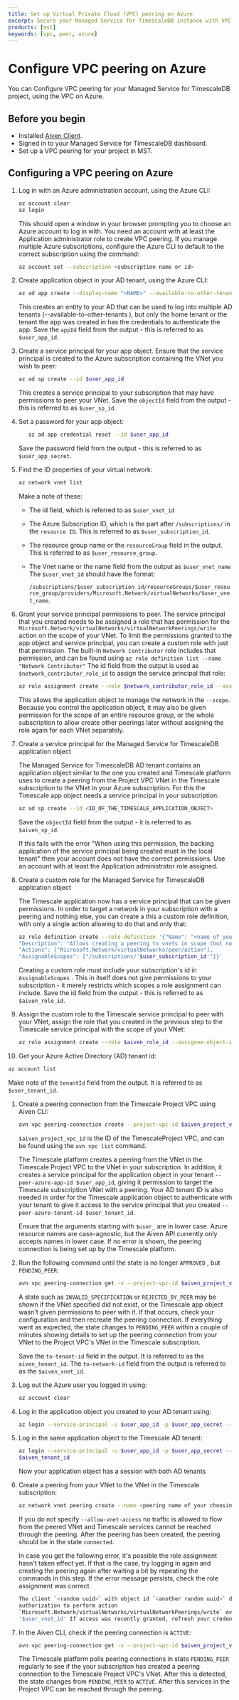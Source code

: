 ```yaml
---
title: Set up Virtual Private Cloud (VPC) peering on Azure
excerpt: Secure your Managed Service for TimescaleDB instance with VPC peering on Azure
products: [mst]
keywords: [vpc, peer, azure]
---
```


# Configure VPC peering on Azure

You can Configure VPC peering for your Managed Service for TimescaleDB project,
using the VPC on Azure.

## Before you begin

*   Installed [Aiven Client][aiven-client-install].
*   Signed in to your Managed Service for TimescaleDB dashboard.
*   Set up a VPC peering for your project in MST.

## Configuring a VPC peering on Azure

<Procedure>

1.  Log in with an Azure administration account, using the Azure CLI:

    ```bash
    az account clear
    az login
    ```

    This should open a window in your browser prompting you to choose an Azure
    account to log in with. You need an account with at least the Application
    administrator role to create VPC peering. If you manage multiple Azure
    subscriptions, configure the Azure CLI to default to the correct
    subscription using the command:

    ```bash
    az account set --subscription <subscription name or id>
    ```

1.  Create application object in your AD tenant, using the Azure CLI:

    ```bash
    az ad app create --display-name "<NAME>" --available-to-other-tenants --key-type Password
    ```

    This creates an entity to your AD that can be used to log into multiple AD
    tenants (--available-to-other-tenants ), but only the home tenant or the
    tenant the app was created in has the credentials to authenticate the app.
    Save the `appId`  field from the output - this is referred to as
    `$user_app_id`.

1.  Create a service principal for your app object. Ensure that the service
    principal is created to the Azure subscription containing the VNet you wish
    to peer:

    ```bash
    az ad sp create --id $user_app_id
    ```

    This creates a service principal to your subscription that may have
    permissions to peer your VNet. Save the `objectId` field from the output - this
    is referred to as `$user_sp_id`.

1.  Set a password for your app object:

     ```bash
        az ad app credential reset --id $user_app_id
    ```

    Save the password  field from the output - this is referred to as `$user_app_secret`.

1.  Find the ID properties of your virtual network:

    ```bash
    az network vnet list
    ```

    Make a note of these:
    *   The id field, which is referred to as `$user_vnet_id`
    *   The Azure Subscription ID, which is the part after `/subscriptions/` in the
        `resource ID`. This is referred to as `$user_subscription_id`.
    *   The resource group name  or the `resourceGroup` field in the output.
        This is referred to as `$user_resource_group`.
    *   The Vnet name or the name  field from the output as `$user_vnet_name`
        The `$user_vnet_id` should have the format:
        <!-- Vale seems to have trouble parsing this as inline code for some reason, maybe the length? -->
        <!-- vale Google.Spacing = NO -->
        `/subscriptions/$user_subscription_id/resourceGroups/$user_resource_group/providers/Microsoft.Network/virtualNetworks/$user_vnet_name`.
        
        <!-- vale Google.Spacing = YES -->

1.  Grant your service principal permissions to peer. The service principal that
    you created needs to be assigned a role that has permission for the
    `Microsoft.Network/virtualNetworks/virtualNetworkPeerings/write` action on
    the scope of your VNet. To limit the permissions granted to the app object
    and service principal, you can create a custom role with just that
    permission. The built-in `Network Contributor` role includes that
    permission, and can be found using `az role definition list --name "Network
    Contributor"` The id  field from the output is used as
    `$network_contributor_role_id` to assign the service principal that role:

    ```bash
    az role assignment create --role $network_contributor_role_id --assignee-object-id $user_sp_id --scope $user_vnet_id
    ```

    This allows the application object to manage the network in the `--scope`.
    Because you control the application object, it may also be given permission
    for the scope of an entire resource group, or the whole subscription to
    allow create other peerings later without assigning the role again for each
    VNet separately.

1.  Create a service principal for the Managed Service for TimescaleDB
    application object

    The Managed Service for TimescaleDB AD tenant contains an application object
    similar to the one you created and Timescale platform uses to
    create a peering from the Project VPC VNet in the Timescale subscription to the
    VNet in your Azure subscription. For this the Timescale app object needs a
    service principal in your subscription:

    ```bash
    az ad sp create --id <ID_OF_THE_TIMESCALE_APPLICATION_OBJECT>
    ```

    Save the `objectId` field from the output - it is referred to as `$aiven_sp_id`.

    If this fails with the error "When using this permission, the backing
    application of the service principal being created must in the local tenant"
    then your account does not have the correct permissions. Use an account
    with at least the Application administrator role assigned.

1.  Create a custom role for the Managed Service for TimescaleDB application object

    The Timescale application now has a service principal that can be given
    permissions. In order to target a network in your subscription with a peering
    and nothing else, you can create a this a custom role definition, with only a
    single action allowing to do that and only that:

    ```bash
    az role definition create --role-definition '{"Name": "<name of your choosing>",
    "Description": "Allows creating a peering to vnets in scope (but not from)",
    "Actions": ["Microsoft.Network/virtualNetworks/peer/action"],
    "AssignableScopes": ["/subscriptions/'$user_subscription_id'"]}'
    ```

    Creating a custom role must include your subscription's id in
    `AssignableScopes` . This in itself does not give permissions to your
    subscription - it merely restricts which scopes a role assignment can
    include. Save the id  field from the output - this is referred to as
    `$aiven_role_id`.

1.  Assign the custom role to the Timescale service principal to peer with your
    VNet, assign the role that you created in the previous step to the Timescale
    service principal with the scope of your VNet:

    ```bash
    az role assignment create --role $aiven_role_id --assignee-object-id $aiven_sp_id --scope $user_vnet_id
    ```

1.  Get your Azure Active Directory (AD) tenant id:

   ```bash
   az account list
   ```

   Make note of the `tenantId` field from the output. It is referred to as `$user_tenant_id`.

1.  Create a peering connection from the Timescale Project VPC using Aiven CLI:

    ```bash
    avn vpc peering-connection create --project-vpc-id $aiven_project_vpc_id --peer-cloud-account $user_subscription_id --peer-resource-group $user_resource_group --peer-vpc $user_vnet_name --peer-azure-app-id $user_app_id --peer-azure-tenant-id $user_tenant_id
    ```

    `$aiven_project_vpc_id` is the ID of the TimescaleProject VPC, and can be
    found using the `avn vpc list` command.

    The Timescale platform creates a peering from the VNet in the Timescale
    Project VPC to the VNet in your subscription. In addition, it creates a
    service principal for the application object in your tenant
    `--peer-azure-app-id $user_app_id`, giving it permission to target the
    Timescale subscription VNet with a peering. Your AD tenant ID is also needed
    in order for the Timescale application object to authenticate with your
    tenant to give it access to the service principal that you created
    `--peer-azure-tenant-id $user_tenant_id`.

    Ensure that the arguments starting with `$user_` are in lower case. Azure
    resource names are case-agnostic, but the Aiven API currently only accepts
    names in lower case. If no error is shown, the peering connection is being set
    up by the Timescale platform.

1.  Run the following command until the state is no longer `APPROVED` , but
    `PENDING_PEER`:

    ```bash
    avn vpc peering-connection get -v --project-vpc-id $aiven_project_vpc_id --peer-cloud-account $user_subscription_id --peer-resource-group $user_resource_group --peer-vpc $user_vnet_name
    ```

    A state such as `INVALID_SPECIFICATION`  or `REJECTED_BY_PEER`  may be shown
    if the VNet specified did not exist, or the Timescale app object wasn't
    given permissions to peer with it. If that occurs, check your configuration
    and then recreate the peering connection. If everything went as expected,
    the state changes to `PENDING_PEER`  within a couple of minutes showing
    details to set up the peering connection from your VNet to the Project VPC's
    VNet in the Timescale subscription.

    Save the `to-tenant-id` field in the output. It is referred to as the
    `aiven_tenant_id`. The `to-network-id`  field from the output is referred to
    as the `$aiven_vnet_id`.

1.  Log out the Azure user you logged in using:

    ```bash
    az account clear
    ```

1.  Log in the application object you created to your AD tenant using:

    ```bash
    az login --service-principal -u $user_app_id -p $user_app_secret --tenant $user_tenant_id
    ```

1.  Log in the same application object to the Timescale AD tenant:

    ```bash
    az login --service-principal -u $user_app_id -p $user_app_secret --tenant
    $aiven_tenant_id
    ```

    Now your application object has a session with both AD tenants

1.  Create a peering from your VNet to the VNet in the Timescale subscription:

    ```bash
    az network vnet peering create --name <peering name of your choosing> --remote-vnet $aiven_vnet_id --vnet-name $user_vnet_name --resource-group $user_resource_group --subscription $user_subscription_id --allow-vnet-access
    ```

    If you do not specify `--allow-vnet-access` no traffic is allowed to flow
    from the peered VNet and Timescale services cannot be reached through the
    peering. After the peering has been created, the peering should be in the state
    `connected`.

    In case you get the following error, it's possible the role assignment hasn't taken
    effect yet. If that is the case, try logging in again and creating the
    peering again after waiting a bit by repeating the commands in this step. If
    the error message persists, check the role assignment was correct.

    ```bash
    The client `<random uuid>` with object id `<another random uuid>` does not have
    authorization to perform action
    `Microsoft.Network/virtualNetworks/virtualNetworkPeerings/write` over scope
    '$user_vnet_id' If access was recently granted, refresh your credentials.
    ```

1.  In the Aiven CLI, check if the peering connection is `ACTIVE`:

    ```bash
    avn vpc peering-connection get -v --project-vpc-id $aiven_project_vpc_id --peer-cl
    ```

    The Timescale platform polls peering connections in state `PENDING_PEER`
    regularly to see if the your subscription has created a peering connection to
    the Timescale Project VPC's VNet. After this is detected, the state changes from
    `PENDING_PEER`  to `ACTIVE`. After this services in the Project VPC can be
    reached through the peering.

</Procedure>

[aiven-client-install]: /mst/:currentVersion:/aiven-client/#install-and-configure-the-aiven-client
